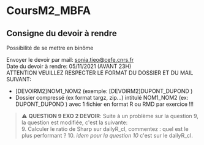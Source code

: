 # CoursM2_MBFA


## Consigne du devoir à rendre
Possibilité de se mettre en binôme  

Envoyer le devoir par mail: sonia.tieo@cefe.cnrs.fr  
Date du devoir à rendre: 05/11/2021  (AVANT 23H)  
ATTENTION VEUILLEZ RESPECTER LE FORMAT DU DOSSIER ET DU MAIL SUIVANT:
- [DEVOIRM2]NOM1_NOM2  (exemple: [DEVOIRM2]DUPONT_DUPOND )
- Dossier compressé (ex format targz, zip...) intitulé NOM1_NOM2 (ex: DUPONT_DUPOND )  avec 1 fichier en format R ou RMD par exercice !!!



> :warning: **QUESTION 9 EXO 2 DEVOIR**: Suite à un problème sur la question 9, la question est modifiée, c'est la suivante:   
> 9. Calculer le ratio de Sharp sur dailyR_cl, commentez : quel est le plus performant ?
> 10. *idem pour la question 10* c'est sur le dailyR_cl.
